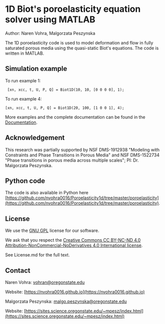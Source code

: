 # 1D Biot's poroelasticity equation solver using MATLAB

Author: Naren Vohra, Malgorzata Peszynska

The 1D poroelasticity code is used to model deformation and flow in fully saturated porous media using the quasi-static Biot's equations. The code is written in MATLAB.

## Simulation example

To run example 1:

``` [xn, xcc, t, U, P, Q] = Biot1D(10, 10, [0 0 0 0], 1);```

To run example 4:

``` [xn, xcc, t, U, P, Q] = Biot1D(20, 100, [1 0 0 1], 4); ```

More examples and the complete documentation can be found in the [Documentation](https://github.com/nvohra0016/Biot1D-MATLAB/blob/452e0725a63db48f469df6ea6edb58c15e7215f8/Documentation.pdf).


## Acknowledgement 

This research was partially supported by NSF DMS-1912938 "Modeling with Constraints and Phase Transitions in Porous Media" and NSF DMS-1522734 "Phase transitions in porous media across multiple scales"; PI: Dr. Malgorzata Peszynska. 

## Python code
The code is also available in Python here [https://github.com/nvohra0016/Poroelasticity1d/tree/master/poroelasticity](https://github.com/nvohra0016/Poroelasticity1d/tree/master/poroelasticity). 

## License

We use the [GNU GPL](https://www.gnu.org/licenses/licenses.en.html#GPL) license for our software. 

We ask that you respect the [Creative Commons CC BY-NC-ND 4.0 Attribution-NonCommercial-NoDerivatives 4.0 International license](https://creativecommons.org/licenses/by-nc-sa/4.0/legalcode).

See License.md for the full text.

## Contact

Naren Vohra: vohran@oregonstate.edu

Website: [https://nvohra0016.github.io](https://nvohra0016.github.io)

Malgorzata Peszynska: malgo.peszynska@oregonstate.edu

Website: [https://sites.science.oregonstate.edu/~mpesz/index.html](https://sites.science.oregonstate.edu/~mpesz/index.html)

















